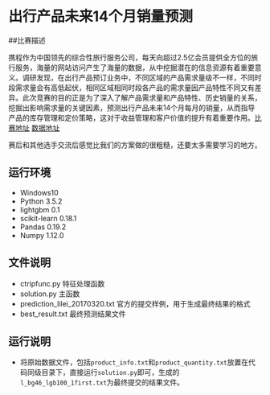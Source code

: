 # 出行产品未来14个月销量预测
##比赛描述

携程作为中国领先的综合性旅行服务公司，每天向超过2.5亿会员提供全方位的旅行服务，海量的网站访问产生了海量的数据，从中挖掘潜在的信息资源有着重要意义。调研发现，在出行产品预订业务中，不同区域的产品需求量级不一样，不同时段需求量会有高低起伏，相同区域相同时段各产品的需求量因产品特性不同又有差异。此次竞赛的目的正是为了深入了解产品需求量和产品特性、历史销量的关系，挖掘出影响需求量的关键因素，预测出行产品未来14个月每月的销量，从而指导产品的库存管理和定价策略，这对于收益管理和客户价值的提升有着重要作用。[比赛地址](https://www.kesci.com/apps/home_log/index.html#!/competition/58bfc27471db03332e1b8a36/content/0)
[数据地址](https://www.kesci.com/apps/home_log/index.html#!/lab/dataset/58bf9bb671db03332e1b85f3/document)  

赛后和其他选手交流后感觉比我们的方案做的很粗糙，还要太多需要学习的地方。

## 运行环境

- Windows10
- Python 3.5.2
- lightgbm 0.1
- scikit-learn 0.18.1
- Pandas 0.19.2
- Numpy 1.12.0

## 文件说明

- ctripfunc.py  特征处理函数
- solution.py   主函数
- prediction_lilei_20170320.txt 官方的提交样例，用于生成最终结果的格式
- best_result.txt 最终预测结果文件

## 运行说明

- 将原始数据文件，包括`product_info.txt`和`product_quantity.txt`放置在代码同级目录下，直接运行`solution.py`即可，生成的`l_bg46_lgb100_1first.txt`为最终提交的结果文件。
